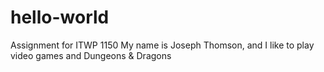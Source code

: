 # hello-world
Assignment for ITWP 1150
My name is Joseph Thomson, and I like to play video games and Dungeons & Dragons
